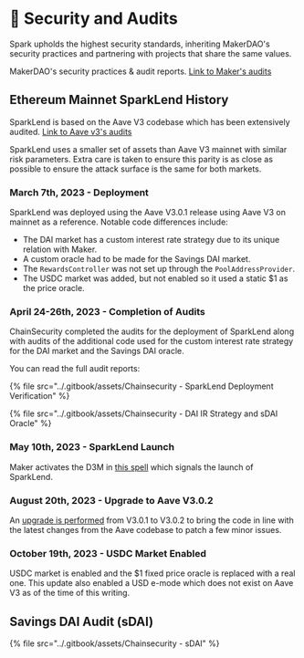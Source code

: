 # 🔐 Security and Audits

Spark upholds the highest security standards, inheriting MakerDAO's security practices and partnering with projects that share the same values.

MakerDAO's security practices & audit reports. [Link to Maker's audits](https://security.makerdao.com/)

## Ethereum Mainnet SparkLend History

SparkLend is based on the Aave V3 codebase which has been extensively audited. [Link to Aave v3's audits](https://docs.aave.com/developers/deployed-contracts/security-and-audits)

SparkLend uses a smaller set of assets than Aave V3 mainnet with similar risk parameters. Extra care is taken to ensure this parity is as close as possible to ensure the attack surface is the same for both markets.

### March 7th, 2023 - Deployment

SparkLend was deployed using the Aave V3.0.1 release using Aave V3 on mainnet as a reference. Notable code differences include:

 * The DAI market has a custom interest rate strategy due to its unique relation with Maker.
 * A custom oracle had to be made for the Savings DAI market.
 * The `RewardsController` was not set up through the `PoolAddressProvider`.
 * The USDC market was added, but not enabled so it used a static $1 as the price oracle.

### April 24-26th, 2023 - Completion of Audits

ChainSecurity completed the audits for the deployment of SparkLend along with audits of the additional code used for the custom interest rate strategy for the DAI market and the Savings DAI oracle.

You can read the full audit reports:

{% file src="../.gitbook/assets/Chainsecurity - SparkLend Deployment Verification" %}

{% file src="../.gitbook/assets/Chainsecurity - DAI IR Strategy and sDAI Oracle" %}

### May 10th, 2023 - SparkLend Launch

Maker activates the D3M in [this spell](https://etherscan.io/address/0x77107F74bf30250aFFada0fbD09fa517658B4916#code) which signals the launch of SparkLend.

### August 20th, 2023 - Upgrade to Aave V3.0.2

An [upgrade is performed](https://etherscan.io/address/0x60cc45dab5f0b17789c77d5fe990f1ad80e9dd65#code) from V3.0.1 to V3.0.2 to bring the code in line with the latest changes from the Aave codebase to patch a few minor issues.

### October 19th, 2023 - USDC Market Enabled

USDC market is enabled and the $1 fixed price oracle is replaced with a real one. This update also enabled a USD e-mode which does not exist on Aave V3 as of the time of this writing.

## Savings DAI Audit (sDAI)

{% file src="../.gitbook/assets/Chainsecurity - sDAI" %}
